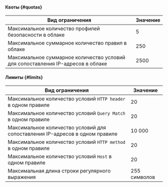 #### Квоты {#quotas}

**Вид ограничения** | **Значение**
----- | -----
Максимальное количество профилей безопасности в облаке | 5
Максимальное суммарное количество правил в облаке | 250
Максимальное суммарное количество условий для сопоставления IP-адресов в облаке | 2500

#### Лимиты {#limits}

**Вид ограничения** | **Значение**
----- | -----
Максимальное количество условий `HTTP header` в одном правиле | 20
Максимальное количество условий `Query Match` в одном правиле | 20
Максимальное количество условий для сопоставления IP-адресов в одном правиле | 10 000
Максимальное количество условий `HTTP method` в одном правиле | 20
Максимальное количество условий `Host` в одном правиле | 20
Максимальная длина строки регулярного выражения | 255 символов
